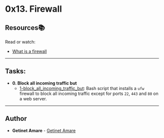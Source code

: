 # 0x13. Firewall

## Resources:books:
Read or watch:
* [What is a firewall](https://en.wikipedia.org/wiki/Firewall_%28computing%29)

---
## Tasks:

* **0. Block all incoming traffic but**
  * [1-block_all_incoming_traffic_but](./1-block_all_incoming_traffic_but): Bash
  script that installs a `ufw` firewall to block all incoming traffic except for
  ports `22`, `443` and `80` on a web server.
<!--
* **1. Port forwarding**
  * [100-port_forwarding](./100-port_forwarding): `ufw` configuration file that
  configures a firewall to redirect port `8080/TCP` to port `80/TCP`.
-->
---

## Author
* **Getinet Amare** - [Getinet Amare](https://github.com/gama1221)
